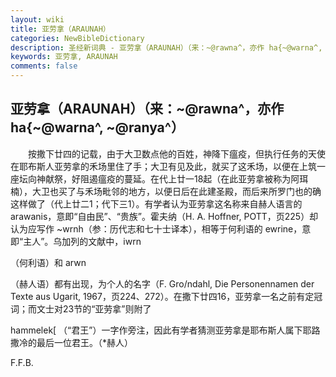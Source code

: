 ```yaml
---
layout: wiki
title: 亚劳拿（ARAUNAH）
categories: NewBibleDictionary
description: 圣经新词典 - 亚劳拿（ARAUNAH）（来：~@rawna^，亦作 ha{~@warna^, ~@ranya^）
keywords: 亚劳拿, ARAUNAH
comments: false
---
```


## 亚劳拿（ARAUNAH）（来：~@rawna^，亦作 ha{~@warna^, ~@ranya^）

　　按撒下廿四的记载，由于大卫数点他的百姓，神降下瘟疫，但执行任务的天使在耶布斯人亚劳拿的禾场里住了手；大卫有见及此，就买了这禾场，以便在上筑一座坛向神献祭，好阻遏瘟疫的蔓延。在代上廿一18起（在此亚劳拿被称为阿珥楠），大卫也买了与禾场毗邻的地方，以便日后在此建圣殿，而后来所罗门也的确这样做了（代上廿二1；代下三1）。有学者认为亚劳拿这名称来自赫人语言的 arawanis，意即“自由民”、“贵族”。霍夫纳（H. A. Hoffner, POTT，页225）却认为应写作 ~wrnh（参：历代志和七十士译本），相等于何利语的 ewrine，意即“主人”。乌加列的文献中，iwrn

（何利语）和 arwn

（赫人语）都有出现，为个人的名字（F. Gro/ndahl, Die Personennamen der Texte aus Ugarit, 1967，页224、272）。在撒下廿四16，亚劳拿一名之前有定冠词；而文士对23节的“亚劳拿”则附了

hammelek[ （“君王”）一字作旁注，因此有学者猜测亚劳拿是耶布斯人属下耶路撒冷的最后一位君王。（*赫人）

F.F.B.






